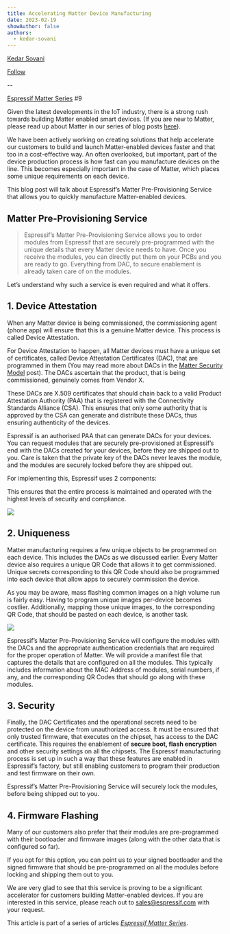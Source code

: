 ```yaml
---
title: Accelerating Matter Device Manufacturing
date: 2023-02-19
showAuthor: false
authors: 
  - kedar-sovani
---
```

[Kedar Sovani](https://kedars.medium.com/?source=post_page-----2fcce0a0592a--------------------------------)

[Follow](https://medium.com/m/signin?actionUrl=https%3A%2F%2Fmedium.com%2F_%2Fsubscribe%2Fuser%2F1d2175c72923&operation=register&redirect=https%3A%2F%2Fblog.espressif.com%2Faccelerating-matter-device-manufacturing-2fcce0a0592a&user=Kedar+Sovani&userId=1d2175c72923&source=post_page-1d2175c72923----2fcce0a0592a---------------------post_header-----------)

--

[Espressif Matter Series](/matter-38ccf1d60bcd) #9

Given the latest developments in the IoT industry, there is a strong rush towards building Matter enabled smart devices. (If you are new to Matter, please read up about Matter in our series of blog posts [here](/matter-38ccf1d60bcd)).

We have been actively working on creating solutions that help accelerate our customers to build and launch Matter-enabled devices faster and that too in a cost-effective way. An often overlooked, but important, part of the device production process is how fast can you manufacture devices on the line. This becomes especially important in the case of Matter, which places some unique requirements on each device.

This blog post will talk about Espressif’s Matter Pre-Provisioning Service that allows you to quickly manufacture Matter-enabled devices.

## Matter Pre-Provisioning Service

> Espressif’s Matter Pre-Provisioning Service allows you to order modules from Espressif that are securely pre-programmed with the unique details that every Matter device needs to have. Once you receive the modules, you can directly put them on your PCBs and you are ready to go. Everything from DAC, to secure enablement is already taken care of on the modules.

Let’s understand why such a service is even required and what it offers.

## 1. Device Attestation

When any Matter device is being commissioned, the commissioning agent (phone app) will ensure that this is a genuine Matter device. This process is called Device Attestation.

For Device Attestation to happen, all Matter devices must have a unique set of certificates, called Device Attestation Certificates (DAC), that are programmed in them (You may read more about DACs in the [Matter Security Model](/matter-security-model-37f806d3b0b2) post). The DACs ascertain that the product, that is being commissioned, genuinely comes from Vendor X.

These DACs are X.509 certificates that should chain back to a valid Product Attestation Authority (PAA) that is registered with the Connectivity Standards Alliance (CSA). This ensures that only some authority that is approved by the CSA can generate and distribute these DACs, thus ensuring authenticity of the devices.

Espressif is an authorised PAA that can generate DACs for your devices. You can request modules that are securely pre-provisioned at Espressif’s end with the DACs created for your devices, before they are shipped out to you. Care is taken that the private key of the DACs never leaves the module, and the modules are securely locked before they are shipped out.

For implementing this, Espressif uses 2 components:

This ensures that the entire process is maintained and operated with the highest levels of security and compliance.

![](https://miro.medium.com/v2/resize:fit:640/format:webp/1*QWMY8VLw-miQmu2ulsuFrQ.png)

## 2. Uniqueness

Matter manufacturing requires a few unique objects to be programmed on each device. This includes the DACs as we discussed earlier. Every Matter device also requires a unique QR Code that allows it to get commissioned. Unique secrets corresponding to this QR Code should also be programmed into each device that allow apps to securely commission the device.

As you may be aware, mass flashing common images on a high volume run is fairly easy. Having to program unique images per-device becomes costlier. Additionally, mapping those unique images, to the corresponding QR Code, that should be pasted on each device, is another task.

![](https://miro.medium.com/v2/resize:fit:640/format:webp/1*g5AAdQqXBLtDHvOChkqCsg.png)

Espressif’s Matter Pre-Provisioning Service will configure the modules with the DACs and the appropriate authentication credentials that are required for the proper operation of Matter. We will provide a manifest file that captures the details that are configured on all the modules. This typically includes information about the MAC Address of modules, serial numbers, if any, and the corresponding QR Codes that should go along with these modules.

## 3. Security

Finally, the DAC Certificates and the operational secrets need to be protected on the device from unauthorized access. It must be ensured that only trusted firmware, that executes on the chipset, has access to the DAC certificate. This requires the enablement of __secure boot, flash encryption__  and other security settings on all the chipsets. The Espressif manufacturing process is set up in such a way that these features are enabled in Espressif’s factory, but still enabling customers to program their production and test firmware on their own.

Espressif’s Matter Pre-Provisioning Service will securely lock the modules, before being shipped out to you.

## 4. Firmware Flashing

Many of our customers also prefer that their modules are pre-programmed with their bootloader and firmware images (along with the other data that is configured so far).

If you opt for this option, you can point us to your signed bootloader and the signed firmware that should be pre-programmed on all the modules before locking and shipping them out to you.

We are very glad to see that this service is proving to be a significant accelerator for customers building Matter-enabled devices. If you are interested in this service, please reach out to [sales@espressif.com](mailto:sales@espressif.com) with your request.

This article is part of a series of articles [*Espressif Matter Series*](/matter-38ccf1d60bcd).
